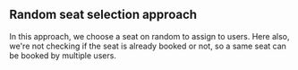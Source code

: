 ## Random seat selection approach
In this approach, we choose a seat on random to assign to users. Here also, we're not 
checking if the seat is already booked or not, so a same seat can be booked by multiple users. 